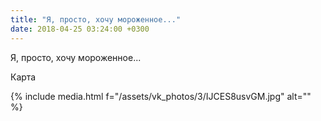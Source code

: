 ```yaml
---
title: "Я, просто, хочу мороженное..."
date: 2018-04-25 03:24:00 +0300
---
```


Я, просто, хочу мороженное...

Карта

{% include media.html f="/assets/vk_photos/3/IJCES8usvGM.jpg" alt="" %}
